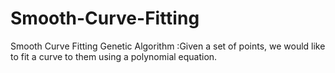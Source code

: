# Smooth-Curve-Fitting
Smooth Curve Fitting Genetic Algorithm :Given a set of points,  we would like to fit a curve to them using a  polynomial equation.
